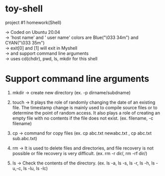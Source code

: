 # toy-shell
project #1 homework(Shell)

-> Coded on Ubuntu 20.04  
-> 'host name' and ' user name' colors are Blue("\033 34m") and CYAN("\033 35m")  
-> exit[0] and [1] will exit in Myshell   
-> and support command line arguments  
-> uses cd(chdir), pwd, ls, mkdir for this shell  

# Support command line arguments

1. mkdir -> create new directory (ex. -p dirname/subdname)
2. touch -> It plays the role of randomly changing the date of an existing file. 
The timestamp change is mainly used to compile source files or to determine the point of random access. 
It also plays a role of creating an empty file with no contents if the file does not exist.
(ex. filename, -c filename)

3. cp -> command for copy files (ex. cp abc.txt newabc.txt , cp abc.txt sub.abc.txt)
4. rm -> It is used to delete files and directories, and file recovery is not possible or file recovery is very difficult.
(ex. rm -r dir/, rm -rf dir/)
5. ls -> Check the contents of the directory.
(ex. ls -a, ls -s, ls -r, ls -h, ls -u,-c, ls -lu, ls -lc)
